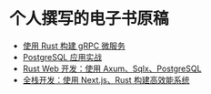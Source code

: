 # 个人撰写的电子书原稿

- [使用 Rust 构建 gRPC 微服务](grpc-microservices-with-rust/)
- [PostgreSQL 应用实战](postgresql-in-action/README.md)
- [Rust Web 开发：使用 Axum、Sqlx、PostgreSQL]()
- [全栈开发：使用 Next.js、Rust 构建高效能系统]()

